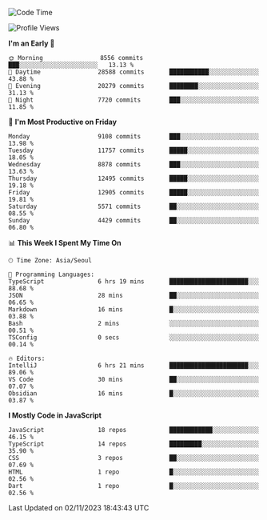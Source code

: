 <!--START_SECTION:waka-->
![Code Time](http://img.shields.io/badge/Code%20Time-5%2C343%20hrs%2052%20mins-blue)

![Profile Views](http://img.shields.io/badge/Profile%20Views-0-blue)

**I'm an Early 🐤** 

```text
🌞 Morning                8556 commits        ███░░░░░░░░░░░░░░░░░░░░░░   13.13 % 
🌆 Daytime                28588 commits       ███████████░░░░░░░░░░░░░░   43.88 % 
🌃 Evening                20279 commits       ████████░░░░░░░░░░░░░░░░░   31.13 % 
🌙 Night                  7720 commits        ███░░░░░░░░░░░░░░░░░░░░░░   11.85 % 
```
📅 **I'm Most Productive on Friday** 

```text
Monday                   9108 commits        ███░░░░░░░░░░░░░░░░░░░░░░   13.98 % 
Tuesday                  11757 commits       █████░░░░░░░░░░░░░░░░░░░░   18.05 % 
Wednesday                8878 commits        ███░░░░░░░░░░░░░░░░░░░░░░   13.63 % 
Thursday                 12495 commits       █████░░░░░░░░░░░░░░░░░░░░   19.18 % 
Friday                   12905 commits       █████░░░░░░░░░░░░░░░░░░░░   19.81 % 
Saturday                 5571 commits        ██░░░░░░░░░░░░░░░░░░░░░░░   08.55 % 
Sunday                   4429 commits        ██░░░░░░░░░░░░░░░░░░░░░░░   06.80 % 
```


📊 **This Week I Spent My Time On** 

```text
🕑︎ Time Zone: Asia/Seoul

💬 Programming Languages: 
TypeScript               6 hrs 19 mins       ██████████████████████░░░   88.68 % 
JSON                     28 mins             ██░░░░░░░░░░░░░░░░░░░░░░░   06.65 % 
Markdown                 16 mins             █░░░░░░░░░░░░░░░░░░░░░░░░   03.88 % 
Bash                     2 mins              ░░░░░░░░░░░░░░░░░░░░░░░░░   00.51 % 
TSConfig                 0 secs              ░░░░░░░░░░░░░░░░░░░░░░░░░   00.14 % 

🔥 Editors: 
IntelliJ                 6 hrs 21 mins       ██████████████████████░░░   89.06 % 
VS Code                  30 mins             ██░░░░░░░░░░░░░░░░░░░░░░░   07.07 % 
Obsidian                 16 mins             █░░░░░░░░░░░░░░░░░░░░░░░░   03.87 % 
```

**I Mostly Code in JavaScript** 

```text
JavaScript               18 repos            ████████████░░░░░░░░░░░░░   46.15 % 
TypeScript               14 repos            █████████░░░░░░░░░░░░░░░░   35.90 % 
CSS                      3 repos             ██░░░░░░░░░░░░░░░░░░░░░░░   07.69 % 
HTML                     1 repo              █░░░░░░░░░░░░░░░░░░░░░░░░   02.56 % 
Dart                     1 repo              █░░░░░░░░░░░░░░░░░░░░░░░░   02.56 % 
```




 Last Updated on 02/11/2023 18:43:43 UTC
<!--END_SECTION:waka-->
